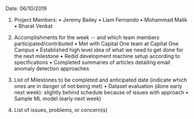 Date: 06/10/2019
1)	Project Members:
•	Jeremy Bailey
•	Liam Fernando
•	Mohammad Malik
•	Bharat Venkat 

2)	Accomplishments for the week -- and which team members participated/contributed
•	Met with Capital One team at Capital One Campus
•	Established high level idea of what we need to get done for the next milestone
•	Redid development machine setup according to specifications
•	Completed summaries of articles detailing email anomaly detection approaches
	

3)	List of Milestones to be completed and anticipated date (indicate which ones are in danger of not being met) 
•	Dataset evaluation (done early next week): slightly behind schedule because of issues with approach
•	Sample ML model (early next week)
4)	List of issues, problems, or concern(s)
